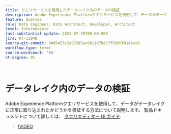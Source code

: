 ```yaml
---
title: クエリサービスを使用したデータレイク内のデータの検証
description: Adobe Experience Platformクエリサービスを使用して、データがデータレイクに正常に取り込まれたかどうかを検証する方法について説明します。
feature: Queries
role: Data Engineer, Data Architect, Developer, Architect
level: Intermediate
last-substantial-update: 2023-07-26T00:00:00Z
jira: KT-11948
source-git-commit: d4d5433c2a975d5ac0011d7bdc7f590bf8146cc6
workflow-type: tm+mt
source-wordcount: '65'
ht-degree: 9%

---
```


# データレイク内のデータの検証

Adobe Experience Platformクエリサービスを使用して、データがデータレイクに正常に取り込まれたかどうかを検証する方法について説明します。 製品ドキュメントについて詳しくは、 [クエリエディター UI ガイド](https://experienceleague.adobe.com/docs/experience-platform/query/home.html?lang=ja).

>[!VIDEO](https://video.tv.adobe.com/v/3416130?learn=on)

